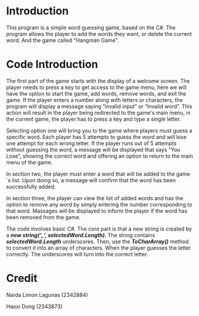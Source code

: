 # Introduction

This program is a simple word guessing game, based on the C#. The program allows the player to add the words they want, or delete the current word. And the game called “Hangman Game”.

# Code Introduction

The first part of the game starts with the display of a welcome screen. The player needs to press a key to get access to the game menu, here we will have the option to start the game, add words, remove words, and exit the game. If the player enters a number along with letters or characters, the program will display a message saying “invalid input” or “Invalid word”. This action will result in the player being redirected to the game's main menu, in the current game, the player has to press a key and type a single letter. 

Selecting option one will bring you to the game where players must guess a specific word. Each player has 5 attempts to guess the word and will lose one attempt for each wrong letter. If the player runs out of 5 attempts without guessing the word, a message will be displayed that says “You Lose”, showing the correct word and offering an option to return to the main menu of the game. 

In section two, the player must enter a word that will be added to the game´s list. Upon doing so, a message will confirm that the word has been successfully added. 

In section three, the player can view the list of added words and has the option to remove any word by simply entering the number corresponding to that word. Massages will be displayed to inform the player if the word has been removed from the game. 

The code involves basic C#. The core part is that a new string is created by a ***new string('_', selectedWord.Length)***.  The string contains ***selectedWord.Length*** underscores. Then, use the ***ToCharArray()*** method to convert it into an array of characters. When the player guesses the letter correctly. The underscores will turn into the correct letter.

# Credit

Narda Limon Lagunas (2342884)

Haoxi Dong (2343873)
